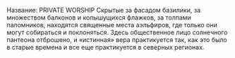 Название: PRIVATE WORSHIP
Скрытые за фасадом базилики, за множеством балконов и колышущихся флажков, за толпами паломников, находятся священные места аэльфиров, где только они могут собираться и поклоняться. Здесь общественное лицо солнечного пантеона отброшено, и «истинная» вера практикуется так, как это было в старые времена и все еще практикуется в северных регионах.